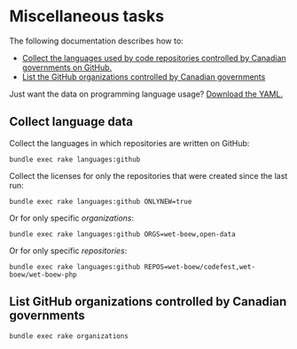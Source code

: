 # Miscellaneous tasks

The following documentation describes how to:

* [Collect the languages used by code repositories controlled by Canadian governments on GitHub.](#collect-language-data)
* [List the GitHub organizations controlled by Canadian governments](#list-github-organizations-controlled-by-canadian-governments)

Just want the data on programming language usage? [Download the YAML.](https://raw.githubusercontent.com/jpmckinney/open_source_canada/master/data/languages.yml)

## Collect language data

Collect the languages in which repositories are written on GitHub:

    bundle exec rake languages:github

Collect the licenses for only the repositories that were created since the last run:

    bundle exec rake languages:github ONLYNEW=true

Or for only specific *organizations*:

    bundle exec rake languages:github ORGS=wet-boew,open-data

Or for only specific *repositories*:

    bundle exec rake languages:github REPOS=wet-boew/codefest,wet-boew/wet-boew-php

## List GitHub organizations controlled by Canadian governments

    bundle exec rake organizations
